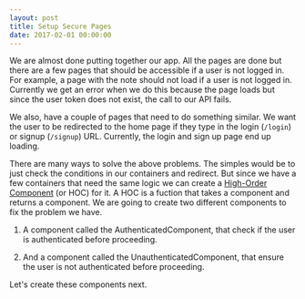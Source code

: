 ```yaml
---
layout: post
title: Setup Secure Pages
date: 2017-02-01 00:00:00
---
```


We are almost done putting together our app. All the pages are done but there are a few pages that should be accessible if a user is not logged in. For example, a page with the note should not load if a user is not logged in. Currently we get an error when we do this because the page loads but since the user token does not exist, the call to our API fails.

We also, have a couple of pages that need to do something similar. We want the user to be redirected to the home page if they type in the login (`/login`) or signup (`/signup`) URL. Currently, the login and sign up page end up loading.

There are many ways to solve the above problems. The simples would be to just check the conditions in our containers and redirect. But since we have a few containers that need the same logic we can create a [High-Order Component](https://facebook.github.io/react/docs/higher-order-components.html) (or HOC) for it. A HOC is a fuction that takes a component and returns a component. We are going to create two different components to fix the problem we have.

1. A component called the AuthenticatedComponent, that check if the user is authenticated before proceeding.

2. And a component called the UnauthenticatedComponent, that ensure the user is not authenticated before proceeding.

Let's create these components next.
